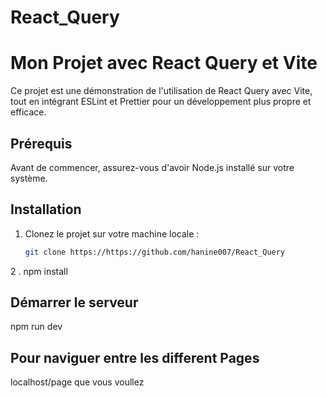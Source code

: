 # React_Query
# Mon Projet avec React Query et Vite

Ce projet est une démonstration de l'utilisation de React Query avec Vite, tout en intégrant ESLint et Prettier pour un développement plus propre et efficace.

## Prérequis

Avant de commencer, assurez-vous d'avoir Node.js installé sur votre système.

## Installation

1. Clonez le projet sur votre machine locale :
   ```bash
   git clone https://https://github.com/hanine007/React_Query


2 . npm install
 ## Démarrer le serveur
 npm run dev
 ## Pour naviguer entre les different Pages 
 localhost/page que vous voullez
 

